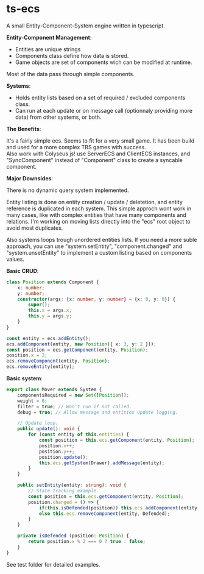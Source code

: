 # ts-ecs
A small Entity-Component-System engine written in typescript.

**Entity-Component Management**:

- Entities are unique strings
- Components class define how data is stored. 
- Game objects are set of components wich can be modified at runtime.

Most of the data pass through simple components. 

**Systems**: 

- Holds entity lists based on a set of required / excluded components class.
- Can run at each update or on message call (optionnaly providing more data) from other systems, or both.

**The Benefits**:

It's a fairly simple ecs. Seems to fit for a very small game. It has been build and used for a more complex TBS games with success.   
Also work with Colyseus js! use ServerECS and ClientECS instances, and "SyncComponent" instead of "Component" class to create a syncable component.

**Major Downsides**:

There is no dynamic query system implemented. 

Entity listing is done on entity creation / update / deletetion, and entity reference is duplicated in each system. This simple approch wont work in many cases, like with complex entities that have many components and relations. I'm working on moving lists directly into the "ecs" root object to avoid most duplicates. 

Also systems loops trough unordered entities lists. If you need a more suble approach, you can use "system.setEntity", "component.changed" and "system.unsetEntity" to implement a custom listing based on components values. 
 
**Basic CRUD**:

```typescript
class Position extends Component {
    x: number;
    y: number;
    constructor(args: {x: number, y: number} = {x: 0, y: 0}) {
        super();
        this.x = args.x;
        this.y = args.y;
    }
}

const entity = ecs.addEntity();
ecs.addComponent(entity, new Position({ x: 3, y: 2 }));
const position = ecs.getComponent(entity, Position);
position.x = 2;
ecs.removeComponent(entity, Position);
ecs.removeEntity(entity);
```

**Basic system**:
```typescript
export class Mover extends System {
    componentsRequired = new Set([Position]);
    weight = 0;
    filter = true; // Won't run if not called.
    debug = true; // Allow message and entities update logging.

    // Update loop.
    public update(): void {
        for (const entity of this.entities) {
            const position = this.ecs.getComponent(entity, Position);
            position.x++;
            position.y++;
            position.update();
            this.ecs.getSystem(Drawer).addMessage(entity);
        }
    }

    public setEntity(entity: string): void {
        // State tracking example. 
        const position = this.ecs.getComponent(entity, Position);
        position.changed = () => {
            if(this.isDefended(position)) this.ecs.addComponent(entity, new Defended());
            else this.ecs.removeComponent(entity, Defended);
        }
    }

    private isDefended (position: Position) {
        return position.x % 2 === 0 ? true : false;
    }
}
```
See test folder for detailed examples. 
